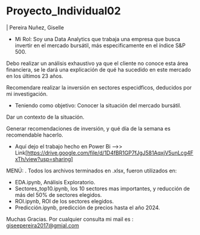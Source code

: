 # Proyecto_Individual02
| Pereira Nuñez, Giselle


- Mi Rol:
Soy una Data Analytics que trabaja una empresa que busca invertir en el mercado bursátil, más especificamente en el índice S&P 500. 

Debo realizar un análisis exhaustivo ya que el cliente no conoce esta área financiera, se le dará una explicación de qué ha sucedido en este mercado en los últimos 23 años.

Recomendare realizar la inversión en sectores especidficos, deducidos por mi investigación.

- Teniendo como objetivo:
Conocer la situación del mercado bursátil.

Dar un contexto de la situación.

Generar recomendaciones de inversión, y qué día de la semana es recomendable hacerlo.

- Aquí dejo el trabajo hecho en Power Bi -->> Link[https://drive.google.com/file/d/1D4fBR1GP7fJgJ581AqxjV5unLcg4FxTh/view?usp=sharing]

MENÚ:
. Todos los archivos terminados en .xlsx, fueron utilizados en:
- EDA.ipynb, Análisis Exploratorio.
- Sectores_top10.ipynb, los 10 sectores mas importantes, y reducción de más del 50% de sectores elegidos.
- ROI.ipynb, ROI de los sectores elegidos.
- Predicción.ipynb, predicción de precios hasta el año 2024.



Muchas Gracias.
Por cualquier consulta mi mail es : giseepereira2017@gmial.com
